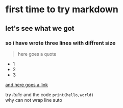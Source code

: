 # first time to try markdown
## let's see what we got
### so i have wrote three lines with diffrent size
> here goes a quote
* 1
* 2
* 3

[and here goes a link](www.baidu.com)

try *italic*
and the code
`print(hello,world)                                                                                                                                      `
why can not wrap line auto
